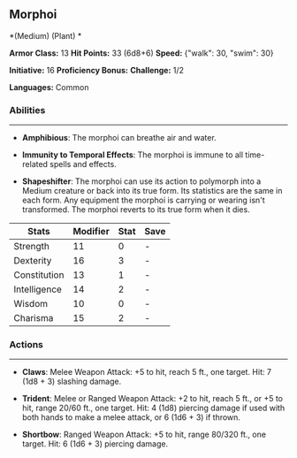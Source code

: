 ## Morphoi
*(Medium) (Plant) *

**Armor Class:** 13
**Hit Points:** 33 (6d8+6)
**Speed:** {"walk": 30, "swim": 30}

**Initiative:** 16
**Proficiency Bonus:**
**Challenge:** 1/2

**Languages:** Common

### Abilities
 --- 
- **Amphibious**: The morphoi can breathe air and water.

- **Immunity to Temporal Effects**: The morphoi is immune to all time-related spells and effects.

- **Shapeshifter**: The morphoi can use its action to polymorph into a Medium creature or back into its true form. Its statistics are the same in each form. Any equipment the morphoi is carrying or wearing isn't transformed. The morphoi reverts to its true form when it dies.



| Stats | Modifier | Stat | Save
| ---- | ---- | ---- | ---- |
| Strength | 11 | 0 | - |
| Dexterity | 16 | 3 | - |
| Constitution | 13 | 1 | - |
| Intelligence | 14 | 2 | - |
| Wisdom | 10 | 0 | - |
| Charisma | 15 | 2 | - |

### Actions
 --- 
- **Claws**: Melee Weapon Attack: +5 to hit, reach 5 ft., one target. Hit: 7 (1d8 + 3) slashing damage.

- **Trident**: Melee or Ranged Weapon Attack: +2 to hit, reach 5 ft., or +5 to hit, range 20/60 ft., one target. Hit: 4 (1d8) piercing damage if used with both hands to make a melee attack, or 6 (1d6 + 3) if thrown.

- **Shortbow**: Ranged Weapon Attack: +5 to hit, range 80/320 ft., one target. Hit: 6 (1d6 + 3) piercing damage.

